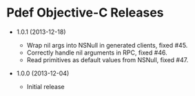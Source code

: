 Pdef Objective-C Releases
=========================

- 1.0.1 (2013-12-18)
    - Wrap nil args into NSNull in generated clients, fixed #45.
    - Correctly handle nil arguments in RPC, fixed #46.
    - Read primitives as default values from NSNull, fixed #47.

- 1.0.0 (2013-12-04)
    - Initial release
